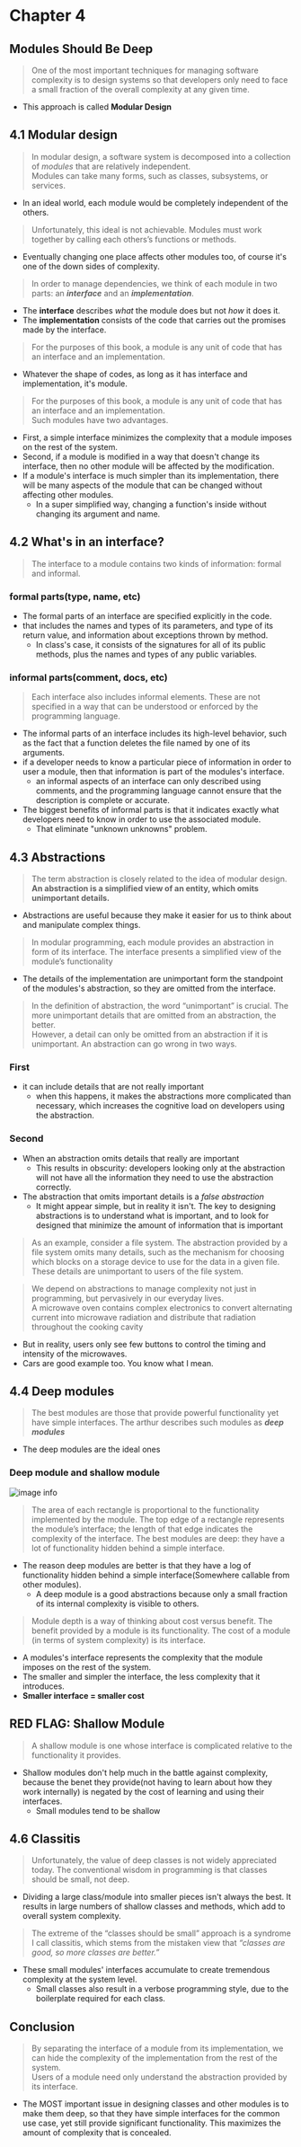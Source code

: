 # Chapter 4

## Modules Should Be Deep
> One of the most important techniques for managing software complexity is to design systems so that developers only need to face a small fraction of the overall complexity at any given time.
 - This approach is called **Modular Design**

## 4.1 Modular design
 > In modular design, a software system is decomposed into a collection of *modules* that are relatively independent.\
 > Modules can take many forms, such as classes, subsystems, or services.
  - In an ideal world, each module would be completely independent of the others.

> Unfortunately, this ideal is not achievable. Modules must work together by calling each others’s functions or methods.
 - Eventually changing one place affects other modules too, of course it's one of the down sides of complexity.

> In order to manage dependencies, we think of each module in two parts: an ***interface*** and an ***implementation***.
 - The **interface** describes *what* the module does but not *how* it does it.
 - The **implementation** consists of the code that carries out the promises made by the interface.

 > For the purposes of this book, a module is any unit of code that has an interface and an implementation.
 - Whatever the shape of codes, as long as it has interface and implementation, it's module.

 > For the purposes of this book, a module is any unit of code that has an interface and an implementation.\
  > Such modules have two advantages.
  - First, a simple interface minimizes the complexity that a module imposes on the rest of the system.
  - Second, if a module is modified in a way that doesn't change its interface, then no other module will be affected by the modification.
  - If a module's interface is much simpler than its implementation, there will be many aspects of the module that can be changed without affecting other modules.
    - In a super simplified way, changing a function's inside without changing its argument and name.

## 4.2 What's in an interface?
 >The interface to a module contains two kinds of information: formal and informal.

### formal parts(type, name, etc)
 - The formal parts of an interface are specified explicitly in the code.
 - that includes the names and types of its parameters, and type of its return value, and information about exceptions thrown by method.
    - In class's case, it consists of the signatures for all of its public methods, plus the names and types of any public variables.

### informal parts(comment, docs, etc)
 > Each interface also includes informal elements. These are not specified in a way that can be understood or enforced by the programming language.
 - The informal parts of an interface includes its high-level behavior, such as the fact that a function deletes the file named by one of its arguments.
 - if a developer needs to know a particular piece of information in order to user a module, then that information is part of the modules's interface.
    - an informal aspects of an interface can only described using comments, and the programming language cannot ensure that the description is complete or accurate.
 - The biggest benefits of informal parts is that it indicates exactly what developers need to know in order to use the associated module.
   - That eliminate "unknown unknowns" problem.

## 4.3 Abstractions
 > The term abstraction is closely related to the idea of modular design. **An abstraction is a simplified view of an entity, which omits unimportant details.**
 - Abstractions are useful because they make it easier for us to think about and manipulate complex things.

> In modular programming, each module provides an abstraction in form of its interface. The interface presents a simplified view of the module’s functionality
 - The details of the implementation are unimportant form the standpoint of the modules's abstraction, so they are omitted from the interface.

 > In the definition of abstraction, the word “unimportant” is crucial. The more unimportant details that are omitted from an abstraction, the better.\
 > However, a detail can only be omitted from an abstraction if it is unimportant. An abstraction can go wrong in two ways.

### First
 - it can include details that are not really important
   - when this happens, it makes the abstractions more complicated than necessary, which increases the cognitive load on developers using the abstraction.

### Second
 - When an abstraction omits details that really are important
   - This results in obscurity: developers looking only at the abstraction will not have all the information they need to use the abstraction correctly.
 - The abstraction that omits important details is a *false abstraction*
   - It might appear simple, but in reality it isn't. The key to designing abstractions is to understand what is important, and to look for designed that minimize the amount of information that is important

 > As an example, consider a file system. The abstraction provided by a file system omits many details, such as the mechanism for choosing which blocks on a storage device to use for the data in a given file. These details are unimportant to users of the file system.

 > We depend on abstractions to manage complexity not just in programming, but pervasively in our everyday lives.\
  > A microwave oven contains complex electronics to convert alternating current into microwave radiation and distribute that radiation throughout the cooking cavity
   - But in reality, users only see few buttons to control the timing and intensity of the microwaves.
   - Cars are good example too. You know what I mean.

## 4.4 Deep modules
 > The best modules are those that provide powerful functionality yet have simple interfaces. The arthur describes such modules as ***deep modules***
 - The deep modules are the ideal ones

### Deep module and shallow module
![image info](./images/Figure4-1.png)
 > The area of each rectangle is proportional to the functionality implemented by the module. The top edge of a rectangle represents the module’s interface; the length of that edge indicates the complexity of the interface. The best modules are deep: they have a lot of functionality hidden behind a simple interface.
 - The reason deep modules are better is that they have a log of functionality hidden behind a simple interface(Somewhere callable from other modules).
   - A deep module is a good abstractions because only a small fraction of its internal complexity is visible to others.

 > Module depth is a way of thinking about cost versus benefit. The benefit provided by a module is its functionality. The cost of a module (in terms of system complexity) is its interface.
 - A modules's interface represents the complexity that the module imposes on the rest of the system.
  - The smaller and simpler the interface, the less complexity that it introduces.
  - **Smaller interface = smaller cost**

 ## RED FLAG: Shallow Module
  > A shallow module is one whose interface is complicated relative to the functionality it provides.
 - Shallow modules don't help much in the battle against complexity, because the benet they provide(not having to learn about how they work internally) is negated by the cost of learning and using their interfaces.
   - Small modules tend to be shallow

## 4.6 Classitis
 > Unfortunately, the value of deep classes is not widely appreciated today. The conventional wisdom in programming is that classes should be small, not deep.
 - Dividing a large class/module into smaller pieces isn't always the best. It results in large numbers of shallow classes and methods, which add to overall system complexity.

 > The extreme of the “classes should be small” approach is a syndrome I call classitis, which stems from the mistaken view that *“classes are good, so more classes are better.”*
 - These small modules' interfaces accumulate to create tremendous complexity at the system level.
   - Small classes also result in a verbose programming style, due to the boilerplate required for each class.

 ## Conclusion
  > By separating the interface of a module from its implementation, we can hide the complexity of the implementation from the rest of the system.\
  > Users of a module need only understand the abstraction provided by its interface.
 - The MOST important issue in designing classes and other modules is to make them deep, so that they have simple interfaces for the common use case, yet still provide significant functionality. This maximizes the amount of complexity that is concealed.





